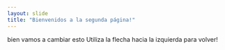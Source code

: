 ```yaml
---
layout: slide
title: "Bienvenidos a la segunda página!"
---
```

bien vamos a cambiar esto
Utiliza la flecha hacia la izquierda para volver!
